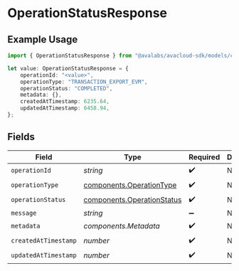 # OperationStatusResponse

## Example Usage

```typescript
import { OperationStatusResponse } from "@avalabs/avacloud-sdk/models/components";

let value: OperationStatusResponse = {
    operationId: "<value>",
    operationType: "TRANSACTION_EXPORT_EVM",
    operationStatus: "COMPLETED",
    metadata: {},
    createdAtTimestamp: 6235.64,
    updatedAtTimestamp: 6458.94,
};
```

## Fields

| Field                                                                    | Type                                                                     | Required                                                                 | Description                                                              |
| ------------------------------------------------------------------------ | ------------------------------------------------------------------------ | ------------------------------------------------------------------------ | ------------------------------------------------------------------------ |
| `operationId`                                                            | *string*                                                                 | :heavy_check_mark:                                                       | N/A                                                                      |
| `operationType`                                                          | [components.OperationType](../../models/components/operationtype.md)     | :heavy_check_mark:                                                       | N/A                                                                      |
| `operationStatus`                                                        | [components.OperationStatus](../../models/components/operationstatus.md) | :heavy_check_mark:                                                       | N/A                                                                      |
| `message`                                                                | *string*                                                                 | :heavy_minus_sign:                                                       | N/A                                                                      |
| `metadata`                                                               | *components.Metadata*                                                    | :heavy_check_mark:                                                       | N/A                                                                      |
| `createdAtTimestamp`                                                     | *number*                                                                 | :heavy_check_mark:                                                       | N/A                                                                      |
| `updatedAtTimestamp`                                                     | *number*                                                                 | :heavy_check_mark:                                                       | N/A                                                                      |